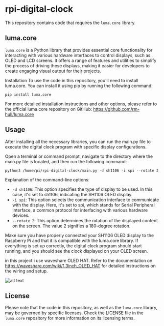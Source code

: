 # rpi-digital-clock
This repository contains code that requires the `luma.core` library.

## luma.core
`luma.core` is a Python library that provides essential core functionality for interacting with various hardware interfaces to control displays, such as OLED and LCD screens. It offers a range of features and utilities to simplify the process of driving these displays, making it easier for developers to create engaging visual output for their projects.

Installation
To use the code in this repository, you'll need to install luma.core. You can install it using pip by running the following command:

```pip install luma.core```

For more detailed installation instructions and other options, please refer to the official luma.core repository on GitHub: https://github.com/rm-hull/luma.core

## Usage 
After installing all the necessary libraries, you can run the main.py file to execute the digital clock program with specific display configurations.

Open a terminal or command prompt, navigate to the directory where the main.py file is located, and then run the following command:

```python3 /home/pi/rpi-digital-clock/main.py -d sh1106 -i spi --rotate 2```

Explanation of the command-line options:

* `-d sh1106`: This option specifies the type of display to be used. In this case, it's set to sh1106, indicating the SH1106 OLED display.
* `-i spi`: This option selects the communication interface to communicate with the display. Here, it's set to spi, which stands for Serial Peripheral Interface, a common protocol for interfacing with various hardware devices.
* `--rotate 2`: This option determines the rotation of the displayed content on the screen. The value 2 signifies a 180-degree rotation.

Make sure you have properly connected your SH1106 OLED display to the Raspberry Pi and that it is compatible with the luma.core library. If everything is set up correctly, the digital clock program should start running, and you should see the clock displayed on your OLED screen.

in this project i use waveshare OLED HAT. Refer to the documentation on https://waveshare.com/wiki/1.3inch_OLED_HAT for detailed instructions on the wiring and setup.

![alt text](https://github.com/sptrheru/Rpi-digital-clock/blob/main/images/rpi-digital-clock.jpg?raw=true)

## License
Please note that the code in this repository, as well as the `luma.core` library, may be governed by specific licenses. Check the LICENSE file in the `luma.core` repository for more information on its licensing terms.
